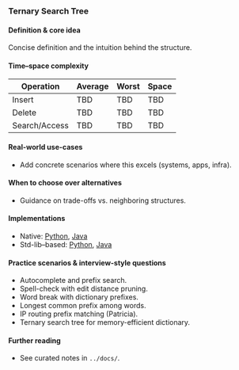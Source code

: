 ### Ternary Search Tree

#### Definition & core idea
Concise definition and the intuition behind the structure.

#### Time–space complexity
| Operation | Average | Worst | Space |
|---|---|---|---|
| Insert | TBD | TBD | TBD |
| Delete | TBD | TBD | TBD |
| Search/Access | TBD | TBD | TBD |

#### Real-world use-cases
- Add concrete scenarios where this excels (systems, apps, infra).

#### When to choose over alternatives
- Guidance on trade-offs vs. neighboring structures.

#### Implementations
- Native: [Python](../python/native/ternary_search_tree.py), [Java](../java/native/TernarySearchTree.java)
- Std-lib–based: [Python](../python/stdlib/ternary_search_tree_std.py), [Java](../java/stdlib/TernarySearchTreeStd.java)

#### Practice scenarios & interview-style questions
- Autocomplete and prefix search.
- Spell-check with edit distance pruning.
- Word break with dictionary prefixes.
- Longest common prefix among words.
- IP routing prefix matching (Patricia).
- Ternary search tree for memory-efficient dictionary.

#### Further reading
- See curated notes in `../docs/`.
